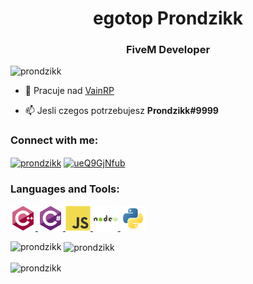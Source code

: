 <h1 align="center">egotop Prondzikk</h1>
<h3 align="center">FiveM Developer</h3>

<p align="left"> <img src="https://komarev.com/ghpvc/?username=prondzikk&label=Profile%20views&color=0e75b6&style=flat" alt="prondzikk" /> </p>

- 💬 Pracuje nad [VainRP](https://discord.gg/z8KDWevH2r)

- 📫 Jesli czegos potrzebujesz **Prondzikk#9999**

<h3 align="left">Connect with me:</h3>
<p align="left">
<a href="https://www.youtube.com/c/prondzikk" target="blank"><img align="center" src="https://raw.githubusercontent.com/rahuldkjain/github-profile-readme-generator/master/src/images/icons/Social/youtube.svg" alt="prondzikk" height="30" width="40" /></a>
<a href="https://discord.gg/ueQ9GjNfub" target="blank"><img align="center" src="https://raw.githubusercontent.com/rahuldkjain/github-profile-readme-generator/master/src/images/icons/Social/discord.svg" alt="ueQ9GjNfub" height="30" width="40" /></a>
</p>

<h3 align="left">Languages and Tools:</h3>
<p align="left"> <a href="https://www.w3schools.com/cpp/" target="_blank" rel="noreferrer"> <img src="https://raw.githubusercontent.com/devicons/devicon/master/icons/cplusplus/cplusplus-original.svg" alt="cplusplus" width="40" height="40"/> </a> <a href="https://www.w3schools.com/cs/" target="_blank" rel="noreferrer"> <img src="https://raw.githubusercontent.com/devicons/devicon/master/icons/csharp/csharp-original.svg" alt="csharp" width="40" height="40"/> </a> <a href="https://developer.mozilla.org/en-US/docs/Web/JavaScript" target="_blank" rel="noreferrer"> <img src="https://raw.githubusercontent.com/devicons/devicon/master/icons/javascript/javascript-original.svg" alt="javascript" width="40" height="40"/> </a> <a href="https://nodejs.org" target="_blank" rel="noreferrer"> <img src="https://raw.githubusercontent.com/devicons/devicon/master/icons/nodejs/nodejs-original-wordmark.svg" alt="nodejs" width="40" height="40"/> </a> <a href="https://www.python.org" target="_blank" rel="noreferrer"> <img src="https://raw.githubusercontent.com/devicons/devicon/master/icons/python/python-original.svg" alt="python" width="40" height="40"/> </a> </p>

<p><img align="left" src="https://github-readme-stats.vercel.app/api/top-langs?username=prondzikk&show_icons=true&locale=en&layout=compact" alt="prondzikk" /></p>

<p>&nbsp;<img align="center" src="https://github-readme-stats.vercel.app/api?username=prondzikk&show_icons=true&locale=en" alt="prondzikk" /></p>

<p><img align="center" src="https://github-readme-streak-stats.herokuapp.com/?user=prondzikk&" alt="prondzikk" /></p>
